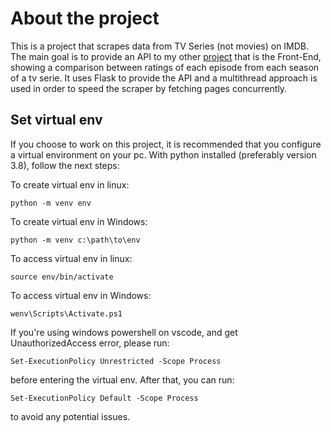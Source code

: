 # About the project
This is a project that scrapes data from TV Series (not movies) on IMDB. The main goal is to provide an API to my other [project](https://github.com/isaacrpl7/IMDB-TV-Series-Charts) that is the Front-End, showing
a comparison between ratings of each episode from each season of a tv serie. It uses Flask to provide the API and a multithread approach is used in order
to speed the scraper by fetching pages concurrently.

## Set virtual env
If you choose to work on this project, it is recommended that you configure a virtual environment on your pc. With python installed (preferably version 3.8), follow the next steps:

To create virtual env in linux:
```
python -m venv env
```

To create virtual env in Windows:
```
python -m venv c:\path\to\env
```

To access virtual env in linux:
```
source env/bin/activate
```

To access virtual env in Windows:
```
wenv\Scripts\Activate.ps1
```

If you're using windows powershell on vscode, and get UnauthorizedAccess error, please run:
```
Set-ExecutionPolicy Unrestricted -Scope Process
```
before entering the virtual env. After that, you can run:
```
Set-ExecutionPolicy Default -Scope Process
```
to avoid any potential issues.
